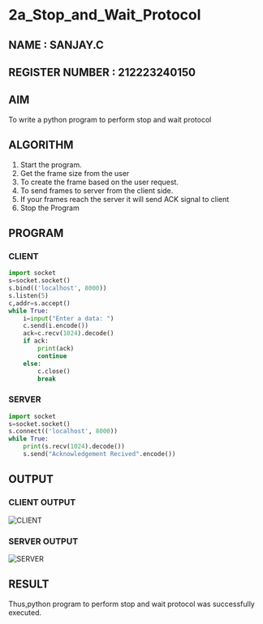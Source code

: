 # 2a_Stop_and_Wait_Protocol
## NAME : SANJAY.C
## REGISTER NUMBER : 212223240150
## AIM 
To write a python program to perform stop and wait protocol
## ALGORITHM
1. Start the program.
2. Get the frame size from the user
3. To create the frame based on the user request.
4. To send frames to server from the client side.
5. If your frames reach the server it will send ACK signal to client
6. Stop the Program
## PROGRAM
### CLIENT
```py
import socket
s=socket.socket()
s.bind(('localhost', 8000))
s.listen(5)
c,addr=s.accept()
while True:
    i=input("Enter a data: ")
    c.send(i.encode())
    ack=c.recv(1024).decode()
    if ack:
        print(ack)
        continue
    else:
        c.close()
        break

```
### SERVER
```py
import socket
s=socket.socket()
s.connect(('localhost', 8000))
while True:
    print(s.recv(1024).decode())
    s.send("Acknowledgement Recived".encode())

```
## OUTPUT
### CLIENT OUTPUT
![CLIENT](https://github.com/c-sanjay/2a_Stop_and_Wait_Protocol/assets/147139405/083f9ced-4a81-4324-8cb4-f4d73a442a39)

### SERVER OUTPUT
![SERVER](https://github.com/c-sanjay/2a_Stop_and_Wait_Protocol/assets/147139405/28f3d13a-6ded-4b48-bcbd-e825661904b6)


## RESULT

Thus,python program to perform stop and wait protocol was successfully executed.
